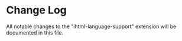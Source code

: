 # Change Log

All notable changes to the "ihtml-language-support" extension will be documented in this file.
